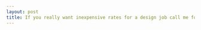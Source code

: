 ```yaml
---
layout: post
title: If you really want inexpensive rates for a design job call me for any job.
---
```

